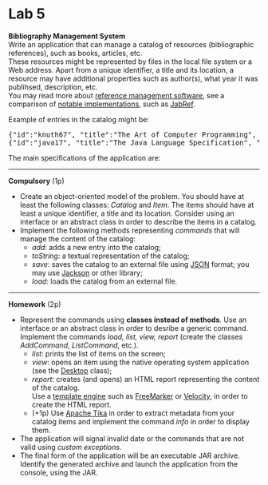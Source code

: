 <html>
<head> <title> Lab 5</title> </head>
<body>
<a name="laborator3"></a>

<h1> Lab 5</h1>

<p>
<b>Bibliography Management System</b><br>
Write an application that can manage a catalog of resources (bibliographic references), such as books, articles, etc. <br/>
These resources might be represented by files in the local file system or a Web address.
Apart from a unique identifier, a title and its location, a resource may have additional properties such as author(s), what year it was publihsed, description, etc.<br/>
You may read more about <a href="https://en.wikipedia.org/wiki/Reference_management_software">reference management software</a>, 
see a comparison of <a href="https://en.wikipedia.org/wiki/Comparison_of_reference_management_software">notable implementations</a>, such as <a href="https://en.wikipedia.org/wiki/JabRef">JabRef</a>.
<p>
Example of entries in the catalog might be:
<pre>
{"id":"knuth67", "title":"The Art of Computer Programming", "location":"d:/books/programming/tacp.ps", "year":"1967", "author":"Donald E. Knuth", "type": "book"};  
{"id":"java17", "title":"The Java Language Specification", "location":"https://docs.oracle.com/javase/specs/jls/se17/html/index.html", "year":"2021", "author":"James Gosling & others"};  
</pre>

<p>
The main specifications of the application are:
<hr>
<p><b>Compulsory</b> (1p)
<ul>
<li>Create an object-oriented model of the problem. You should have at least the following classes: <i>Catalog</i> and <i>Item</i>.
The items should have at least a unique identifier, a title and its location.
Consider using an interface or an abstract class in order to describe the items in a catalog. <br/>

<li> Implement the following methods representing <i>commands</i> that will manage the content of the catalog:
  <ul>
  <li> <i>add</i>: adds a new entry into the catalog;
  <li> <i>toString</i>: a textual representation of the catalog;
  <li> <i>save</i>: saves the catalog to an external file using <a href="https://developer.mozilla.org/en-US/docs/Learn/JavaScript/Objects/JSON">JSON</a> format; 
  you may use <a href="https://github.com/FasterXML/jackson">Jackson</a> or other library;
  <li> <i>load</i>: loads the catalog from an external file.
  </ul>
</ul>

<hr>
<p><b>Homework</b> (2p)
<br/>
<ul>
<li> Represent the commands using <b>classes instead of methods</b>. Use an interface or an abstract class in order to desribe a generic command. <br/>
Implement the commands <i>load, list, view, report</i> (create the classes <i>AddCommand</i>, <i>ListCommand</i>, etc.).
<ul>
	<li> <i>list</i>: prints the list of items on the screen;
	<li> <i>view</i>: opens an item using the native operating system application (see the <a href="https://docs.oracle.com/javase/8/docs/api/java/awt/Desktop.html">Desktop</a> class);
	<li> <i>report</i>: creates (and opens) an HTML report representing the content of the catalog. <br/>
Use a <a href="http://en.wikipedia.org/wiki/Template_engine_(web)">template engine</a> such as <a href="https://freemarker.apache.org/">FreeMarker</a> or <a href="http://velocity.apache.org"> Velocity</a>,
in order to create the HTML report.
	<li>(+1p) Use <a href="https://tika.apache.org/">Apache Tika</a> in order to extract metadata from your catalog items and implement the command <i>info</i> in order to display them.
</ul>
<li> The application will signal invalid date or the commands that are not valid using <i>custom exceptions</i>.
<li> The final form of the application will be an executable JAR archive. Identify the generated archive and launch the application from the console, using the JAR.
</ul>


</body>
</html>
